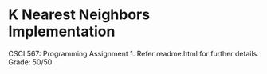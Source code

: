 # K Nearest Neighbors Implementation
 CSCI 567: Programming Assignment 1. Refer readme.html for further details. Grade: 50/50

